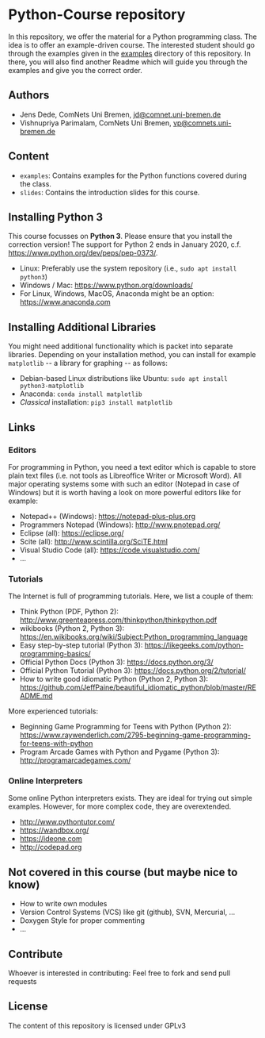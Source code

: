 Python-Course repository
========================

In this repository, we offer the material for a Python programming class. The
idea is to offer an example-driven course. The interested student should go
through the examples given in the [examples](examples) directory of this
repository. In there, you will also find another Readme which will guide
you through the examples and give you the correct order.

Authors
-------

* Jens Dede, ComNets Uni Bremen, <jd@comnet.uni-bremen.de>
* Vishnupriya Parimalam, ComNets Uni Bremen, <vp@comnets.uni-bremen.de>

Content
-------

* `examples`: Contains examples for the Python functions covered during the
  class.
* `slides`: Contains the introduction slides for this course.


Installing Python 3
-------------------

This course focusses on **Python 3**. Please ensure that you install the
correction version! The support for Python 2 ends in January 2020, c.f.
https://www.python.org/dev/peps/pep-0373/.

* Linux: Preferably use the system repository (i.e., `sudo apt install python3`)
* Windows / Mac: https://www.python.org/downloads/
* For Linux, Windows, MacOS, Anaconda might be an option: https://www.anaconda.com

Installing Additional Libraries
-------------------------------

You might need additional functionality which is packet into separate
libraries. Depending on your installation method, you can install for example
`matplotlib` -- a library for graphing -- as follows:

* Debian-based Linux distributions like Ubuntu: `sudo apt install python3-matplotlib`
* Anaconda: `conda install matplotlib`
* *Classical* installation: `pip3 install matplotlib`

Links
-----

### Editors

For programming in Python, you need a text editor which is capable to store
plain text files (i.e. not tools as Libreoffice Writer or Microsoft Word). All
major operating systems some with such an editor (Notepad in case of Windows)
but it is worth having a look on more powerful editors like for example:

* Notepad++ (Windows): https://notepad-plus-plus.org
* Programmers Notepad (Windows): http://www.pnotepad.org/
* Eclipse (all): https://eclipse.org/
* Scite (all): http://www.scintilla.org/SciTE.html
* Visual Studio Code (all): https://code.visualstudio.com/
* ...


### Tutorials

The Internet is full of programming tutorials. Here, we list a couple of them:

* Think Python (PDF, Python 2): http://www.greenteapress.com/thinkpython/thinkpython.pdf
* wikibooks (Python 2, Python 3): https://en.wikibooks.org/wiki/Subject:Python_programming_language
* Easy step-by-step tutorial (Python 3): https://likegeeks.com/python-programming-basics/
* Official Python Docs (Python 3): https://docs.python.org/3/
* Official Python Tutorial (Python 3): https://docs.python.org/2/tutorial/
* How to write good idiomatic Python (Python 2, Python 3): https://github.com/JeffPaine/beautiful_idiomatic_python/blob/master/README.md

More experienced tutorials:

* Beginning Game Programming for Teens with Python (Python 2): https://www.raywenderlich.com/2795-beginning-game-programming-for-teens-with-python
* Program Arcade Games with Python and Pygame (Python 3): http://programarcadegames.com/

### Online Interpreters

Some online Python interpreters exists. They are ideal for trying out simple
examples. However, for more complex code, they are overextended.

* http://www.pythontutor.com/
* https://wandbox.org/
* https://ideone.com
* http://codepad.org


Not covered in this course (but maybe nice to know)
---------------------------------------------------

* How to write own modules
* Version Control Systems (VCS) like git (github), SVN, Mercurial, ...
* Doxygen Style for proper commenting
* ...

Contribute
----------

Whoever is interested in contributing: Feel free to fork and send pull requests

License
-------

The content of this repository is licensed under GPLv3
